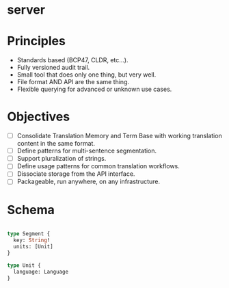 # server

# Principles

- Standards based (BCP47, CLDR, etc...).
- Fully versioned audit trail.
- Small tool that does only one thing, but very well.
- File format AND API are the same thing.
- Flexible querying for advanced or unknown use cases.

# Objectives

- [ ] Consolidate Translation Memory and Term Base with working translation content in the same format.
- [ ] Define patterns for multi-sentence segmentation.
- [ ] Support pluralization of strings.
- [ ] Define usage patterns for common translation workflows.
- [ ] Dissociate storage from the API interface.
- [ ] Packageable, run anywhere, on any infrastructure.

# Schema

```graphql

type Segment {
  key: String!
  units: [Unit]
}

type Unit {
  language: Language
}

```
